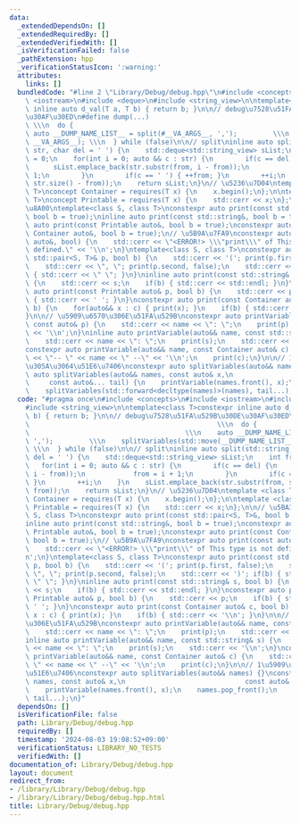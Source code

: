 ```yaml
---
data:
  _extendedDependsOn: []
  _extendedRequiredBy: []
  _extendedVerifiedWith: []
  _isVerificationFailed: false
  _pathExtension: hpp
  _verificationStatusIcon: ':warning:'
  attributes:
    links: []
  bundledCode: "#line 2 \"Library/Debug/debug.hpp\"\n#include <concepts>\n#include\
    \ <iostream>\n#include <deque>\n#include <string_view>\n\ntemplate<class T>constexpr\
    \ inline auto d_val(T a, T b) { return b; }\n\n// debug\u7528\u51FA\u529B\u30DE\
    \u30AF\u30ED\n#define dump(...)                                              \
    \ \\\n  do {                                                          \\\n   \
    \ auto __DUMP_NAME_LIST__ = split(#__VA_ARGS__, ',');         \\\n    splitVariables(std::move(__DUMP_NAME_LIST__),\
    \ __VA_ARGS__); \\\n  } while (false)\n\n// split\ninline auto split(std::string_view\
    \ str, char del = ' ') {\n    std::deque<std::string_view> sList;\n    int from\
    \ = 0;\n    for(int i = 0; auto && c : str) {\n        if(c == del) {\n      \
    \      sList.emplace_back(str.substr(from, i - from));\n            from = i +\
    \ 1;\n        }\n        if(c == ' ') { ++from; }\n        ++i;\n    }\n    sList.emplace_back(str.substr(from,\
    \ str.size() - from));\n    return sList;\n}\n// \u5236\u7D04\ntemplate <class\
    \ T>\nconcept Container = requires(T x) {\n    x.begin();\n};\n\ntemplate <class\
    \ T>\nconcept Printable = requires(T x) {\n    std::cerr << x;\n};\n\n// \u5BA3\
    \u8A00\ntemplate<class S, class T>\nconstexpr auto print(const std::pair<S, T>&,\
    \ bool b = true);\ninline auto print(const std::string&, bool b = true);\nconstexpr\
    \ auto print(const Printable auto&, bool b = true);\nconstexpr auto print(const\
    \ Container auto&, bool b = true);\n// \u5B9A\u7FA9\nconstexpr auto print(const\
    \ auto&, bool) {\n    std::cerr << \"<ERROR!> \\\"print\\\" of This type is not\
    \ defined.\" << '\\n';\n}\ntemplate<class S, class T>\nconstexpr auto print(const\
    \ std::pair<S, T>& p, bool b) {\n    std::cerr << '('; print(p.first, false);\n\
    \    std::cerr << \", \"; print(p.second, false);\n    std::cerr << ')'; if(b)\
    \ { std::cerr << \" \"; }\n}\ninline auto print(const std::string& s, bool b)\
    \ {\n    std::cerr << s;\n    if(b) { std::cerr << std::endl; }\n}\nconstexpr\
    \ auto print(const Printable auto& p, bool b) {\n    std::cerr << p;\n    if(b)\
    \ { std::cerr << ' '; }\n}\nconstexpr auto print(const Container auto& c, bool\
    \ b) {\n    for(auto&& x : c) { print(x); }\n    if(b) { std::cerr << '\\n'; }\n\
    }\n\n// \u5909\u6570\u306E\u51FA\u529B\nconstexpr auto printVariable(auto&& name,\
    \ const auto& p) {\n    std::cerr << name << \": \";\n    print(p);\n    std::cerr\
    \ << '\\n';\n}\ninline auto printVariable(auto&& name, const std::string& s) {\n\
    \    std::cerr << name << \": \";\n    print(s);\n    std::cerr << '\\n';\n}\n\
    constexpr auto printVariable(auto&& name, const Container auto& c) {\n    std::cerr\
    \ << \"-- \" << name << \" --\" << '\\n';\n    print(c);\n}\n\n// 1\u5909\u6570\
    \u305A\u3064\u51E6\u7406\nconstexpr auto splitVariables(auto&& names) {}\nconstexpr\
    \ auto splitVariables(auto&& names, const auto& x,\n                         \
    \     const auto&... tail) {\n    printVariable(names.front(), x);\n    names.pop_front();\n\
    \    splitVariables(std::forward<decltype(names)>(names), tail...);\n}\n"
  code: "#pragma once\n#include <concepts>\n#include <iostream>\n#include <deque>\n\
    #include <string_view>\n\ntemplate<class T>constexpr inline auto d_val(T a, T\
    \ b) { return b; }\n\n// debug\u7528\u51FA\u529B\u30DE\u30AF\u30ED\n#define dump(...)\
    \                                               \\\n  do {                   \
    \                                       \\\n    auto __DUMP_NAME_LIST__ = split(#__VA_ARGS__,\
    \ ',');         \\\n    splitVariables(std::move(__DUMP_NAME_LIST__), __VA_ARGS__);\
    \ \\\n  } while (false)\n\n// split\ninline auto split(std::string_view str, char\
    \ del = ' ') {\n    std::deque<std::string_view> sList;\n    int from = 0;\n \
    \   for(int i = 0; auto && c : str) {\n        if(c == del) {\n            sList.emplace_back(str.substr(from,\
    \ i - from));\n            from = i + 1;\n        }\n        if(c == ' ') { ++from;\
    \ }\n        ++i;\n    }\n    sList.emplace_back(str.substr(from, str.size() -\
    \ from));\n    return sList;\n}\n// \u5236\u7D04\ntemplate <class T>\nconcept\
    \ Container = requires(T x) {\n    x.begin();\n};\n\ntemplate <class T>\nconcept\
    \ Printable = requires(T x) {\n    std::cerr << x;\n};\n\n// \u5BA3\u8A00\ntemplate<class\
    \ S, class T>\nconstexpr auto print(const std::pair<S, T>&, bool b = true);\n\
    inline auto print(const std::string&, bool b = true);\nconstexpr auto print(const\
    \ Printable auto&, bool b = true);\nconstexpr auto print(const Container auto&,\
    \ bool b = true);\n// \u5B9A\u7FA9\nconstexpr auto print(const auto&, bool) {\n\
    \    std::cerr << \"<ERROR!> \\\"print\\\" of This type is not defined.\" << '\\\
    n';\n}\ntemplate<class S, class T>\nconstexpr auto print(const std::pair<S, T>&\
    \ p, bool b) {\n    std::cerr << '('; print(p.first, false);\n    std::cerr <<\
    \ \", \"; print(p.second, false);\n    std::cerr << ')'; if(b) { std::cerr <<\
    \ \" \"; }\n}\ninline auto print(const std::string& s, bool b) {\n    std::cerr\
    \ << s;\n    if(b) { std::cerr << std::endl; }\n}\nconstexpr auto print(const\
    \ Printable auto& p, bool b) {\n    std::cerr << p;\n    if(b) { std::cerr <<\
    \ ' '; }\n}\nconstexpr auto print(const Container auto& c, bool b) {\n    for(auto&&\
    \ x : c) { print(x); }\n    if(b) { std::cerr << '\\n'; }\n}\n\n// \u5909\u6570\
    \u306E\u51FA\u529B\nconstexpr auto printVariable(auto&& name, const auto& p) {\n\
    \    std::cerr << name << \": \";\n    print(p);\n    std::cerr << '\\n';\n}\n\
    inline auto printVariable(auto&& name, const std::string& s) {\n    std::cerr\
    \ << name << \": \";\n    print(s);\n    std::cerr << '\\n';\n}\nconstexpr auto\
    \ printVariable(auto&& name, const Container auto& c) {\n    std::cerr << \"--\
    \ \" << name << \" --\" << '\\n';\n    print(c);\n}\n\n// 1\u5909\u6570\u305A\u3064\
    \u51E6\u7406\nconstexpr auto splitVariables(auto&& names) {}\nconstexpr auto splitVariables(auto&&\
    \ names, const auto& x,\n                              const auto&... tail) {\n\
    \    printVariable(names.front(), x);\n    names.pop_front();\n    splitVariables(std::forward<decltype(names)>(names),\
    \ tail...);\n}"
  dependsOn: []
  isVerificationFile: false
  path: Library/Debug/debug.hpp
  requiredBy: []
  timestamp: '2024-08-03 19:08:52+09:00'
  verificationStatus: LIBRARY_NO_TESTS
  verifiedWith: []
documentation_of: Library/Debug/debug.hpp
layout: document
redirect_from:
- /library/Library/Debug/debug.hpp
- /library/Library/Debug/debug.hpp.html
title: Library/Debug/debug.hpp
---
```

